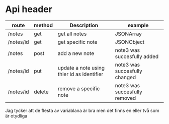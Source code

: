 <h1> Api header </h1>

route | method | Description | example
--- | --- | --- | --- 
/notes | get | get all notes | JSONArray
/notes/id | get | get specific note | JSONObject
/notes | post | add a new note | note3 was succesfully added
/notes/id | put | update a note using thier id as identifier | note3 was succesfully changed
/notes/id | delete | remove a specific note | note3 was succesfully removed

Jag tycker att de flesta av variablana är bra men det finns en eller två som är otydliga





